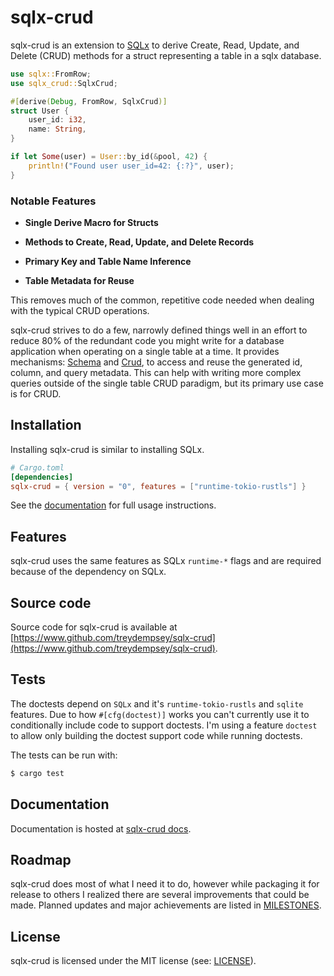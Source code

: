# sqlx-crud

sqlx-crud is an extension to [SQLx](https://github.com/launchbadge/sqlx) to
derive Create, Read, Update, and Delete (CRUD) methods for a struct
representing a table in a sqlx database.

```rust
use sqlx::FromRow;
use sqlx_crud::SqlxCrud;

#[derive(Debug, FromRow, SqlxCrud)]
struct User {
    user_id: i32,
    name: String,
}

if let Some(user) = User::by_id(&pool, 42) {
    println!("Found user user_id=42: {:?}", user);
}
```

### Notable Features

* **Single Derive Macro for Structs**

* **Methods to Create, Read, Update, and Delete Records**

* **Primary Key and Table Name Inference**

* **Table Metadata for Reuse**

This removes much of the common, repetitive code needed when dealing with
the typical CRUD operations.

sqlx-crud strives to do a few, narrowly defined things well in an effort
to reduce 80% of the redundant code you might write for a database
application when operating on a single table at a time. It provides
mechanisms: [Schema](./src/traits.rs) and [Crud](./src/traits.rs), to access
and reuse the generated id, column, and query metadata. This can help with
writing more complex queries outside of the single table CRUD paradigm, but
its primary use case is for CRUD.

## Installation

Installing sqlx-crud is similar to installing SQLx.

```toml
# Cargo.toml
[dependencies]
sqlx-crud = { version = "0", features = ["runtime-tokio-rustls"] }
```

See the [documentation](https://docs.rs/sqlx-crud/latest) for full usage
instructions.

## Features

sqlx-crud uses the same features as SQLx `runtime-*` flags and are required because of
the dependency on SQLx.

## Source code

Source code for sqlx-crud is available at
[https://www.github.com/treydempsey/sqlx-crud](https://www.github.com/treydempsey/sqlx-crud).

## Tests

The doctests depend on `SQLx` and it's `runtime-tokio-rustls` and `sqlite`
features. Due to how `#[cfg(doctest)]` works you can't currently use it to
conditionally include code to support doctests. I'm using a feature `doctest`
to allow only building the doctest support code while running doctests.

The tests can be run with:

```sh
$ cargo test
```

## Documentation

Documentation is hosted at [sqlx-crud docs](https://docs.rs/sqlx-crud/latest).

## Roadmap

sqlx-crud does most of what I need it to do, however while packaging it for
release to others I realized there are several improvements that could be made.
Planned updates and major achievements are listed in [MILESTONES](./MILESTONES).

## License

sqlx-crud is licensed under the MIT license (see: [LICENSE](./LICENSE)).
